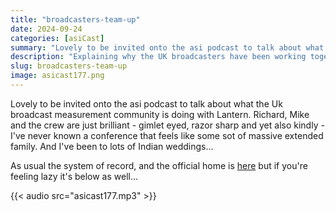 ```yaml
---
title: "broadcasters-team-up"
date: 2024-09-24
categories: [asiCast]
summary: "Lovely to be invited onto the asi podcast to talk about what the UK broadcast measurement community is doing with Lantern. Richard, Mike and the crew are just brilliant - gimlet eyed and yet also kindly."
description: "Explaining why the UK broadcasters have been working together on outcome measurement, and why they needed a Lantern to do it."
slug: broadcasters-team-up
image: asicast177.png
---
```


Lovely to be invited onto the asi podcast to talk about what the Uk broadcast measurement community is doing with Lantern. Richard, Mike and the crew are just brilliant - gimlet eyed, razor sharp and yet also kindly - I've never known a conference that feels like some sot of massive extended family. And I've been to lots of Indian weddings...

As usual the system of record, and the official home is [here](https://www.asiconferences.com/asi-casts/asicast-177-lantern-uk-broadcasters-team-up-to-measure-outcomes/) but if you're feeling lazy it's below as well...


{{< audio src="asicast177.mp3" >}}


